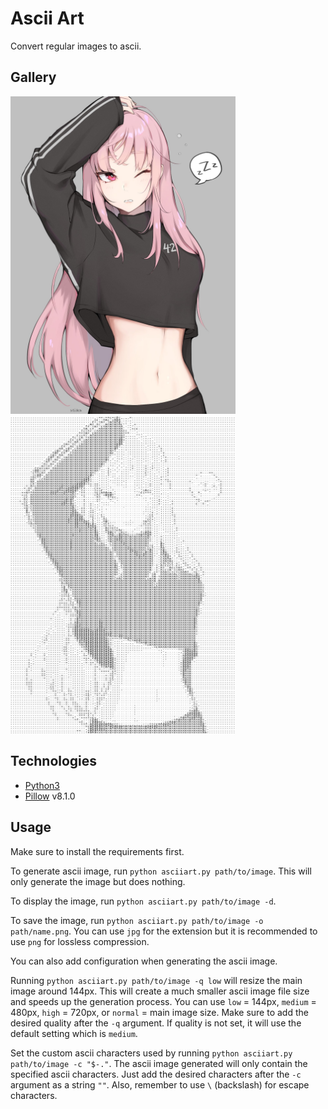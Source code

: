 # Ascii Art

Convert regular images to ascii.


## Gallery

<img src='samples/1.jpg' alt='1.jpg' width=360 />
<img src='samples/1(ascii).jpg' alt='1(ascii).jpg' width=360 />


## Technologies

- [Python3](https://www.python.org/)
- [Pillow](https://python-pillow.org/) v8.1.0


## Usage

Make sure to install the requirements first.

To generate ascii image, run `python asciiart.py path/to/image`. This will only generate the image
but does nothing.

To display the image, run `python asciiart.py path/to/image -d`.

To save the image, run `python asciiart.py path/to/image -o path/name.png`. You can use `jpg` for
the extension but it is recommended to use `png` for lossless compression.

You can also add configuration when generating the ascii image.

Running `python asciiart.py path/to/image -q low` will resize the main image around 144px.
This will create a much smaller ascii image file size and speeds up the generation process.
You can use `low` = 144px, `medium` = 480px, `high` = 720px, or `normal` = main image size.
Make sure to add the desired quality after the `-q` argument.
If quality is not set, it will use the default setting which is `medium`.

Set the custom ascii characters used by running `python asciiart.py path/to/image -c "$-."`.
The ascii image generated will only contain the specified ascii characters.
Just add the desired characters after the `-c` argument as a string `""`.
Also, remember to use `\` (backslash) for escape characters.
